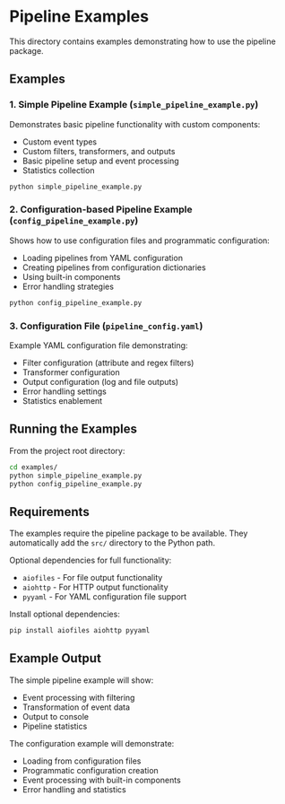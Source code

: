 # Pipeline Examples

This directory contains examples demonstrating how to use the pipeline package.

## Examples

### 1. Simple Pipeline Example (`simple_pipeline_example.py`)

Demonstrates basic pipeline functionality with custom components:

- Custom event types
- Custom filters, transformers, and outputs
- Basic pipeline setup and event processing
- Statistics collection

```bash
python simple_pipeline_example.py
```

### 2. Configuration-based Pipeline Example (`config_pipeline_example.py`)

Shows how to use configuration files and programmatic configuration:

- Loading pipelines from YAML configuration
- Creating pipelines from configuration dictionaries
- Using built-in components
- Error handling strategies

```bash
python config_pipeline_example.py
```

### 3. Configuration File (`pipeline_config.yaml`)

Example YAML configuration file demonstrating:

- Filter configuration (attribute and regex filters)
- Transformer configuration
- Output configuration (log and file outputs)
- Error handling settings
- Statistics enablement

## Running the Examples

From the project root directory:

```bash
cd examples/
python simple_pipeline_example.py
python config_pipeline_example.py
```

## Requirements

The examples require the pipeline package to be available. They automatically add the `src/` directory to the Python path.

Optional dependencies for full functionality:
- `aiofiles` - For file output functionality
- `aiohttp` - For HTTP output functionality
- `pyyaml` - For YAML configuration file support

Install optional dependencies:
```bash
pip install aiofiles aiohttp pyyaml
```

## Example Output

The simple pipeline example will show:
- Event processing with filtering
- Transformation of event data
- Output to console
- Pipeline statistics

The configuration example will demonstrate:
- Loading from configuration files
- Programmatic configuration creation
- Event processing with built-in components
- Error handling and statistics